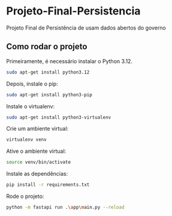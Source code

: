 # Projeto-Final-Persistencia
Projeto Final de Persistência de usam dados abertos do governo


## Como rodar o projeto

Primeiramente, é necessário instalar o Python 3.12.

```bash
sudo apt-get install python3.12
```

Depois, instale o pip:

```bash
sudo apt-get install python3-pip
```

Instale o virtualenv:

```bash
sudo apt-get install python3-virtualenv
```

Crie um ambiente virtual:

```bash
virtualenv venv
```

Ative o ambiente virtual:

```bash
source venv/bin/activate
```

Instale as dependências:

```bash
pip install -r requirements.txt
```

Rode o projeto:

```bash 
python -m fastapi run .\app\main.py --reload
```